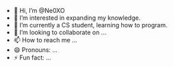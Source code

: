 - 👋 Hi, I’m @Ne0XO
- 👀 I’m interested in expanding my knowledge.
- 🌱 I’m currently a CS student, learning how to program.
- 💞️ I’m looking to collaborate on ...
- 📫 How to reach me ...
- 😄 Pronouns: ...
- ⚡ Fun fact: ...

<!---
Ne0XO/Ne0XO is a ✨ special ✨ repository because its `README.md` (this file) appears on your GitHub profile.
You can click the Preview link to take a look at your changes.
--->
